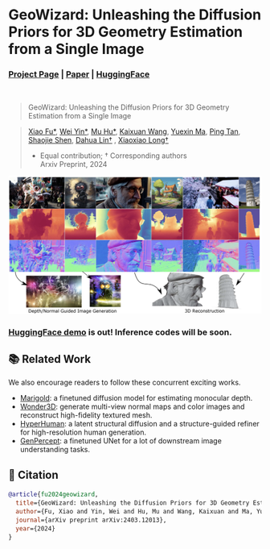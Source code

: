 # GeoWizard: Unleashing the Diffusion Priors for 3D Geometry Estimation from a Single Image
### [Project Page](https://fuxiao0719.github.io/projects/geowizard/) | [Paper](https://arxiv.org/abs/2403.12013) | [HuggingFace](https://huggingface.co/spaces/lemonaddie/geowizard)
<br/>

> GeoWizard: Unleashing the Diffusion Priors for 3D Geometry Estimation from a Single Image
                                                                 
> [Xiao Fu*](http://fuxiao0719.github.io/), [Wei Yin*](https://yvanyin.net/), [Mu Hu*](https://github.com/JUGGHM), [Kaixuan Wang](https://wang-kx.github.io/), [Yuexin Ma](https://yuexinma.me/), [Ping Tan](https://ece.hkust.edu.hk/pingtan), [Shaojie Shen](https://uav.hkust.edu.hk/group/), [Dahua Lin†](http://dahua.site/) , [Xiaoxiao Long†](https://www.xxlong.site/)
> * Equal contribution; † Corresponding authors                    
> Arxiv Preprint, 2024

![demo_vid](assets/teaser.png)

### [HuggingFace demo](https://huggingface.co/spaces/lemonaddie/geowizard) is out! Inference codes will be soon.

## 📚 Related Work
We also encourage readers to follow these concurrent exciting works.
- [Marigold](https://arxiv.org/abs/2312.02145): a finetuned diffusion model for estimating monocular depth.
- [Wonder3D](https://arxiv.org/abs/2310.15008): generate multi-view normal maps and color images and reconstruct high-fidelity textured mesh.
- [HyperHuman](https://arxiv.org/abs/2310.08579): a latent structural diffusion and a structure-guided refiner for high-resolution human generation.
- [GenPercept](https://arxiv.org/abs/2403.06090): a finetuned UNet for a lot of downstream image understanding tasks.

## 🔗 Citation

```bibtex
@article{fu2024geowizard,
  title={GeoWizard: Unleashing the Diffusion Priors for 3D Geometry Estimation from a Single Image},
  author={Fu, Xiao and Yin, Wei and Hu, Mu and Wang, Kaixuan and Ma, Yuexin and Tan, Ping and Shen, Shaojie and Lin, Dahua and Long, Xiaoxiao},
  journal={arXiv preprint arXiv:2403.12013},
  year={2024}
}
```